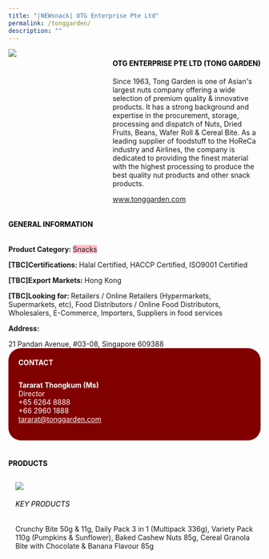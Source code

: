 ```yaml
---
title: "|NEWsnack| OTG Enterprise Pte Ltd"
permalink: /tonggarden/
description: ""
---
```

<head>
	<div class="flex-paragraph">
		<!--hi there! this is a comment and will provide you with instructional guides-->
		<!--insert booth number here!-->
		<p style="text-transform: uppercase"></p></div>
			<div class="flex-container" style="display: flex; flex-wrap: wrap;">
				<!--insert DOWNLOAD link of company logo between the " marks!-->
			<div class="card sgds" style="flex: 1 1 40%; display: block;"><img src="https://drive.google.com/uc?export=download&id=1btPY23smyG_Y02KSI1KF9ZD0tPhiJwq3"></div>
	<div class="card-sgds" style="flex: 1 1 58%; display: block; margin-left: 3px">
		<h4 style="text-transform: uppercase; color: black;"><!--insert the exhibitor's name between the <b> tags here--><b>OTG Enterprise Pte Ltd (Tong Garden)</b></h4><!--insert the exhibitor's description between the <p> tags here-->
		<p>Since 1963, Tong Garden is one of Asian's largest nuts company
offering a wide selection of premium quality & innovative products. It
has a strong background and expertise in the procurement, storage,
processing and dispatch of Nuts, Dried Fruits, Beans, Wafer Roll &
Cereal Bite. As a leading supplier of foodstuff to the HoReCa industry
and Airlines, the company is dedicated to providing the finest
material with the highest processing to produce the best quality nut
products and other snack products.</p>
		<!--insert the exhibitor's website link, making sure there is "https:// www." present please. make sure the entire https link goes in between the " marks-->
		<p><a href="www.tonggarden.com" target="_blank"><!--insert the www website link here (no need for https)-->www.tonggarden.com</a></p>
	</div>
</div>
</head>

<body>
	<h4 style="text-transform: uppercase; color: black;"><b>General Information</b></h4>
		<div class="flex-container" style="display: flex; flex-wrap: wrap;">
			<div class="card sgds" style="flex: 1 1 65%; display: block; align-self: stretch">
			<div class="flex-paragraph">
			<p><b>Product Category: </b><span style=" background-color: pink; border-radius: 10 px;"><!--insert the exhibitor's pdt cat between the <p> tags here-->Snacks</span></p> 
				<p><b>[TBC]Certifications: </b><!--insert all the exhibitor's certifications between the </b> and </p> here-->Halal Certified, HACCP Certified, ISO9001 Certified</p>
			<p><b>[TBC]Export Markets: </b><!--insert all the exhibitor's export markets between the </b> and </p> here-->Hong Kong</p>
			<p style="margin-bottom: 10px;"><b>[TBC]Looking for: </b><!--insert all the exhibitor's potential business partners between the </b> and </p> here-->Retailers / Online Retailers (Hypermarkets, Supermarkets, etc), Food Distributors / Online Food Distributors, Wholesalers, E-Commerce, Importers, Suppliers in food services</p><p><b>Address: </b><!--insert all the exhibitor's address the </b> and </p> here--></p> 21 Pandan Avenue, #03-08, Singapore 609388
			</div>
		</div>
		<div class="card sgds" style="flex: 1 1 35%; padding: 10px; display: block; background-color: maroon; border-radius: 25px; align-self: center;">
		<h4 style="color: white; margin-top: 10px; margin-left: 10px;">CONTACT</h4>
		<div class="flex-paragraph">
			<!--replace with exhibitor's: -->
			<p style="padding: 10px; color: white;"><b><!-- POC name-->Tararat Thongkum (Ms)</b><br><!-- designation-->Director<br><!--contact number-->+65 6264 8888<br><!--contact number-->+66 2960 1888<br><!-- for linking purposes, insert their email after "mailto:"...--><a href="mailto:tararat@tonggarden.com" style="color: white;"><!--...and also include the display email before </a> here-->tararat@tonggarden.com</a></p>
		</div>
			</div>
		</div>
	<br>
		<h4 style="text-transform: uppercase; color: black;"><b>products</b></h4>
<div style="display: flex; flex-wrap: wrap;">
  <div class="card sgds" style="flex: 1 1 47%; margin: 10px; display: block;"><!--insert the exhibitor's DOWNLOAD image for product between the " marks here-->
	<div class="flex-image" style="display: block;"><img src="https://doc-10-3s-docs.googleusercontent.com/docs/securesc/69isnljd6u5lkd2esi0uo09d7a1dfqf2/ksugdkgto9qk4i4529mmhe8rrvtp7igv/1676208975000/12105796777324072886/12105796777324072886/1nr7ndza5xZLyArtDHCuevqA0lW7sNySl?e=download&ax=AB85Z1ACjdR9gtABf0XrN0I2WBU4FJbxMJJEXI-6TFujS6PzrZtTHOm5jfcNQqBfnbXXfGL8EI9AsMwJr6sHLT-pNOmk8Qx55qEUEFz3onKdJnKRxM8x21Gx4ki_UY_1APBGKc34V0mwWIObJ2Jk1E1W0uhsZwhFnFiBS_2t0jywvCzIDb021HpqSWGD1c27Ic337Z7pJG_q4WkTX1bMCLbe953A8RoM3ZNrEoVwOe4GWFU18CKJrl3AePLrwti4syYCrQQTIVr3Wp2bc9NMWAOCMwgVI2A5FAPDwYiNEaou98mwxre3M8qWMjM7tkLrvr5zsYx_SiyH5kWC2Uf3w7Oef7eaCjIWL2LT7NB9vCft6cTof4EW3nfcjcB_bFhgYEia6z11pCfXo8aEOJLg99x1zb5-gZEExbv5kRCY7UKeKf32QQRrsNX_A5rMKOTastAU0FdoXfKvw2QNM5dMOF9TIhpkvNOloahErMVcGapmvIwINgqSuMrGFYrHoUUkjleoplfRr8Lfs6fBe1E2MPxpQqfnZ2WokH_vRFGouii6nKhyEhfLQKxwujZLHUN9HUu8p4bmd1drwrCaPhF_ixOXWITQVErK-LCmX3RbpbAmXj_pX9K2H4UkXKkDDFf09g5LoTHPLODt0i-jxHykVcUHa7gLx1rteeB_5sQObBgeg75XQrOgCun0Ivb_sKCMI0QY814x9Cza3BKGNbu1KMjz1mSMsmDGHaIrZAwobQ4nsd3f2O3N5ii61v_yvzIfO-B7ohRcI97sPIznlZpxMXmUBMOp2hPC62tWjqmpcFbJ5sr0Ng6n2y6qu2Bvkk19OTIRQMH5TsuwBx05ePNZwPPvg84jd0yh0ntCfwF_Lc8ddrYBuII_xi_1wd-tMbKrjGZXKmwid9TdK6l9cygcK5KH3sZwevPGTc3YTMw&uuid=d720d16d-c439-4bd0-9ba5-092a0c96e320&authuser=0"></div>
	<div class="flex-paragraph">
		<h6 style="text-transform: uppercase; color: black;"><!--insert product name before </h6> and product description after <p>-->Key Products</h6>
Crunchy Bite 50g & 11g, Daily Pack 3 in 1 (Multipack 336g),
Variety Pack 110g (Pumpkins & Sunflower), Baked Cashew Nuts
85g, Cereal Granola Bite with Chocolate & Banana Flavour 85g


</p></div>